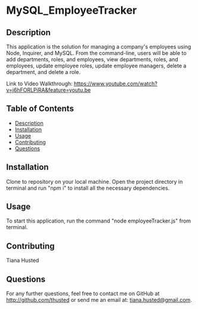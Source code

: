 # MySQL_EmployeeTracker

## Description
This application is the solution for managing a company's employees using Node, Inquirer, and MySQL. From the command-line, users will be able to add departments, roles, and employees, view departments, roles, and employees, update employee roles, update employee managers, delete a department, and delete a role.

Link to Video Walkthrough: https://www.youtube.com/watch?v=j6hFORLPiRA&feature=youtu.be

## Table of Contents
* [Description](#Description)
* [Installation](#Installation)
* [Usage](#Usage)
* [Contributing](#Contributing)
* [Questions](#Questions)

## Installation
Clone to repository on your local machine. Open the project directory in terminal and run "npm i" to install all the necessary dependencies.

## Usage
To start this application, run the command "node employeeTracker.js" from terminal.

## Contributing
Tiana Husted

## Questions
For any further questions, feel free to contact me on GitHub at http://github.com/thusted or send me an email at: tiana.husted@gmail.com.
